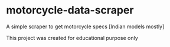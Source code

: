 # motorcycle-data-scraper
A simple scraper to get motorcycle specs [Indian models mostly]

This project was created for educational purpose only
